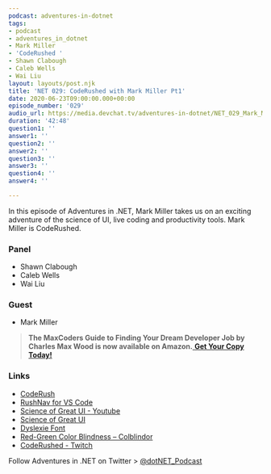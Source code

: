 ```yaml
---
podcast: adventures-in-dotnet
tags:
- podcast
- adventures_in_dotnet
- Mark Miller
- 'CodeRushed '
- Shawn Clabough
- Caleb Wells
- Wai Liu
layout: layouts/post.njk
title: 'NET 029: CodeRushed with Mark Miller Pt1'
date: 2020-06-23T09:00:00.000+00:00
episode_number: '029'
audio_url: https://media.devchat.tv/adventures-in-dotnet/NET_029_Mark_Miller_Pt1.mp3
duration: '42:48'
question1: ''
answer1: ''
question2: ''
answer2: ''
question3: ''
answer3: ''
question4: ''
answer4: ''

---
```

In this episode of Adventures in .NET, Mark Miller takes us on an exciting adventure of the science of UI, live coding and productivity tools. Mark Miller is CodeRushed.

### **Panel**

* Shawn Clabough
* Caleb Wells
* Wai Liu

### **Guest**

* Mark Miller

> **The MaxCoders Guide to Finding Your Dream Developer Job by Charles Max Wood is now available on Amazon.**[ **Get Your Copy Today!**](https://www.amazon.com/gp/product/B081MBL5C9/ref=as_li_ss_tl?ie=UTF8&linkCode=sl1&tag=devchattv-20&linkId=9d61363241636e2546ef46abba198746&language=en_US)

### **Links**

* [CodeRush](https://www.devexpress.com/Products/CodeRush/)
* [RushNav for VS Code](https://community.devexpress.com/blogs/markmiller/archive/2019/09/24/introducing-rushnav-0-0-4-for-vs-code.aspx)
* [Science of Great UI - Youtube](https://www.youtube.com/watch?v=4SgELxNIxz8&list=PLReL099Y5nRd04p81Q7p5TtyjCrj9tz1t&index=16)
* [Science of Great UI](http://www.sgui.com/)
* [Dyslexie Font](https://www.dyslexiefont.com/)
* [Red-Green Color Blindness – Colblindor](https://www.color-blindness.com/red-green-color-blindness/)
* [CodeRushed - Twitch](https://www.twitch.tv/CodeRushed)

Follow Adventures in .NET on Twitter > [@dotNET_Podcast](https://twitter.com/dotNET_Podcast)